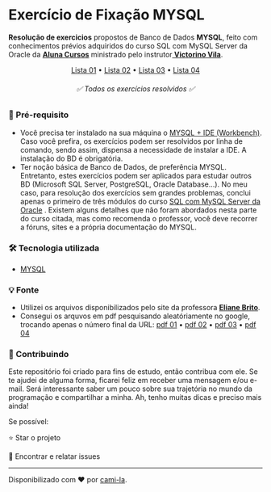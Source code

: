 # Exercício de Fixação MYSQL

**Resolução de exercicios** propostos de Banco de Dados **MYSQL**, feito com conhecimentos prévios adquiridos do curso SQL com MySQL Server da Oracle da [**Aluna Cursos**](https://cursos.alura.com.br/formacao-oracle-mysql "Aluna Cursos") ministrado pelo instrutor[ **Victorino Vila**](https://www.linkedin.com/in/victorino-vila-1a160/ " Victorino Vila").

<p align="center">
<a href="https://github.com/cami-la/exercicios-de-fixacao-MYSQL/tree/master/List01">Lista 01</a> • <a href="https://github.com/cami-la/exercicios-de-fixacao-MYSQL/tree/master/List02">Lista 02</a> • <a href="https://github.com/cami-la/exercicios-de-fixacao-MYSQL/tree/master/List03">Lista 03</a> • <a href="https://github.com/cami-la/exercicios-de-fixacao-MYSQL/tree/master/List04">Lista 04</a>
<h6 align="center"> ✅ Todos os exercícios resolvidos  ✅ </h6></p>

### :stop_sign: Pré-requisito

- Você precisa ter instalado na sua máquina o [MYSQL + IDE (Workbench)](https://dev.mysql.com/downloads/mysql/ "MYSQL + IDE (Workbench)").
Caso você prefira, os exercícios podem ser resolvidos por linha de comando, sendo assim, dispensa a necessidade de instalar a IDE. A instalação do BD é obrigatória.
- Ter noção básica de Banco de Dados, de preferência MYSQL.
Entretanto, estes exercícios podem ser aplicados para estudar outros BD (Microsoft SQL Server, PostgreSQL, Oracle Database...).
No meu caso, para resolução dos exercícios sem grandes problemas, conclui apenas o primeiro de três módulos do curso  [SQL com MySQL Server da Oracle](https://cursos.alura.com.br/formacao-oracle-mysql "SQL com MySQL Server da Oracle") .
Existem alguns detalhes que não foram abordados nesta parte do curso citada, mas como recomenda o professor, você deve recorrer a fóruns, sites e a própria documentação do MYSQL.

### :hammer_and_wrench: Tecnologia utilizada

- [MYSQL](https://www.mysql.com/ "MYSQL")

### :bulb: Fonte

- Utilizei os arquivos disponibilizados pelo site da professora [**Eliane Brito**](http://www.ebrito.com.br "ebrito").
- Consegui os arquvos em pdf pesquisando aleatóriamente no google, trocando apenas o número final da URL: <a href="http://www.ebrito.com.br/profa-elaine/EX1.pdf"> pdf 01</a> • <a href="http://www.ebrito.com.br/profa-elaine/EX2.pdf">pdf 02</a> • <a href="http://www.ebrito.com.br/profa-elaine/EX3.pdf">pdf 03</a> • <a href="http://www.ebrito.com.br/profa-elaine/EX4.pdf">pdf 04</a>

### 🤝 Contribuindo
Este repositório foi criado para fins de estudo, então contribua com ele.
Se te ajudei de alguma forma, ficarei feliz em receber uma mensagem e/ou e-mail. Será interessante saber um pouco sobre sua trajetória no mundo da programação e compartilhar a minha.
Ah, tenho muitas dicas e preciso mais ainda!

Se possível:

⭐️  Star o projeto

🐛 Encontrar e relatar issues


------------

Disponibilizado com ♥ por [cami-la](https://www.linkedin.com/in/cami-la/ "cami-la").
